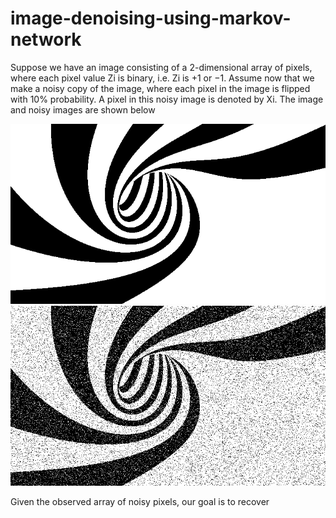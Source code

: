 # image-denoising-using-markov-network

Suppose we have an image consisting of a 2-dimensional array of pixels, where each pixel value Zi is binary, i.e. Zi is  +1 or −1. Assume now that we make a noisy copy of the image, where each pixel in the image is flipped with 10% probability. A pixel in this noisy image is denoted by Xi. The image and noisy images are shown below

![original](/Images/original.PNG)
![noisy](/Images/noisy.PNG)

Given the observed array of noisy pixels, our goal is to recover
